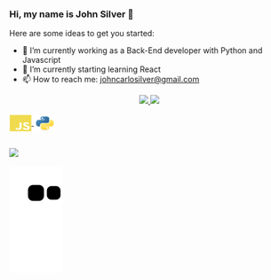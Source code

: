 ### Hi, my name is John Silver 👋

Here are some ideas to get you started:

- 🔭 I’m currently working as a Back-End developer with Python and Javascript
- 🌱 I’m currently starting learning React
- 📫 How to reach me: johncarlosilver@gmail.com

<div align="center">
  <a href="https://github.com/zjohnsilver">
  <img height="180em" src="https://github-readme-stats.vercel.app/api?username=zjohnsilver&show_icons=true&theme=dark&include_all_commits=true&count_private=true&title_color=4517ca&icon_color=4517ca"/>
  <img height="180em" src="https://github-readme-stats.vercel.app/api/top-langs/?username=zjohnsilver&layout=compact&langs_count=7&theme=dark&title_color=4517ca"/>
</div>

 <div style="display: inline_block"><br>
  <img align="center" alt="icon-js" height="30" width="40" src="https://raw.githubusercontent.com/devicons/devicon/master/icons/javascript/javascript-plain.svg">
  <img align="center" alt="icon-python" height="30" width="40" src="https://raw.githubusercontent.com/devicons/devicon/master/icons/python/python-original.svg">
</div>
  
  ##
  
<div> 
  <a href="https://www.linkedin.com/in/jo%C3%A3o-carlos-prata-318a3a148/" target="_blank"><img src="https://img.shields.io/badge/-LinkedIn-%230077B5?style=for-the-badge&logo=linkedin&logoColor=white" target="_blank"></a> 
 
  ![Snake animation](https://github.com/rafaballerini/rafaballerini/blob/output/github-contribution-grid-snake.svg)
